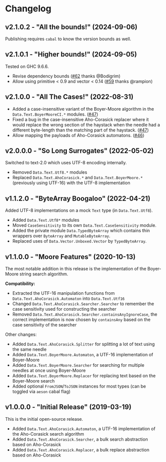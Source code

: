 # Changelog

## v2.1.0.2 - "All the bounds!" (2024-09-06)

Publishing requires `cabal` to know the version bounds as well.

## v2.1.0.1 - "Higher bounds!" (2024-09-05)

Tested on GHC 9.6.6.

- Revise dependency bounds ([#62](https://github.com/channable/alfred-margaret/issues/62) thanks @Bodigrim)
- Allow using primitive < 0.9 and vector < 0.14 ([#59](https://github.com/channable/alfred-margaret/pull/59) thanks @rampion)

## v2.1.0.0 - "All The Cases!" (2022-08-31)

- Added a case-insensitive variant of the Boyer-Moore algorithm in the `Data.Text.BoyerMooreCI.*` modules. ([#47](https://github.com/channable/alfred-margaret/pull/47))
- Fixed a bug in the case-insensitive Aho-Corasick replacer where it would
  replace the wrong section of the haystack when the needle had a different
  byte-length than the matching part of the haystack. ([#47](https://github.com/channable/alfred-margaret/pull/47))
- Allow mapping the payloads of Aho-Corasick automatons. ([#46](https://github.com/channable/alfred-margaret/pull/46))

## v2.0.0.0 - "So Long Surrogates" (2022-05-02)

Switched to text-2.0 which uses UTF-8 encoding internally.

- Removed `Data.Text.Utf8.*` modules
- Replaced `Data.Text.AhoCorasick.*` and `Data.Text.BoyerMoore.*` (previously using UTF-16) with the UTF-8 implementation

## v1.1.2.0 - "ByteArray Boogaloo" (2022-04-21)

Added UTF-8 implementations on a mock `Text` type (in `Data.Text.Utf8`).

- Added `Data.Text.Utf8*` modules
- Moved `CaseSensitivity` to its own `Data.Text.CaseSensitivity` module.
- Added the private module `Data.TypedByteArray` which contains thin wrappers over `ByteArray` and `MutableByteArray`.
- Replaced uses of `Data.Vector.Unboxed.Vector` by `TypedByteArray`.

## v1.1.0.0 - "Moore Features" (2020-10-13)

The most notable addition in this release is the implementation of the Boyer-Moore string search algorithm.

**Compatibility:**

- Extracted the UTF-16 manipulation functions from `Data.Text.AhoCorasick.Automaton` into `Data.Text.Utf16`
- Changed `Data.Text.AhoCorasick.Searcher.Searcher` to remember the case sensitivity used for constructing the searcher
- Removed `Data.Text.AhoCorasick.Searcher.containsAnyIgnoreCase`, the correct implementation is now chosen by `containsAny` based on the case sensitivity of the searcher

Other changes:

- Added `Data.Text.AhoCorasick.Splitter` for splitting a lot of text using the same needle
- Added `Data.Text.BoyerMoore.Automaton`, a UTF-16 implementation of Boyer-Moore
- Added `Data.Text.BoyerMoore.Searcher` for searching for multiple needles at once using Boyer-Moore
- Added `Data.Text.BoyerMoore.Replacer` for replacing text based on the Boyer-Moore search
- Added optional `FromJSON`/`ToJSON` instances for most types (can be toggled via `aeson` cabal flag)

## v1.0.0.0 - "Initial Release" (2019-03-19)

This is the initial open-source release.

- Added `Data.Text.AhoCorasick.Automaton`, a UTF-16 implementation of the Aho-Corasick search algorithm
- Added `Data.Text.AhoCorasick.Searcher`, a bulk search abstraction based on Aho-Corasick
- Added `Data.Text.AhoCorasick.Replacer`, a bulk replace abstraction based on Aho-Corasick
